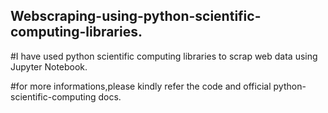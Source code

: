 ## Webscraping-using-python-scientific-computing-libraries.

#I have used python scientific computing libraries to scrap web data using Jupyter Notebook. 

#for more informations,please kindly refer the code and official python-scientific-computing docs.
